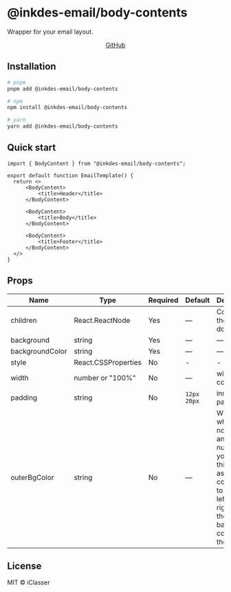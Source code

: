 # @inkdes-email/body-contents

Wrapper for your email layout.

<div style='text-align:center'>
  <a href='https://github.com/iClasser/inkdes-email-comps'>GitHub<a>
  </hr>
</div>

## Installation

```bash
# pnpm
pnpm add @inkdes-email/body-contents

# npm
npm install @inkdes-email/body-contents

# yarn
yarn add @inkdes-email/body-contents
```

## Quick start

```tsx
import { BodyContent } from "@inkdes-email/body-contents";

export default function EmailTemplate() {
  return <>
      <BodyContent>
          <title>Header</title>
      </BodyContent>

      <BodyContent>
          <title>Body</title>
      </BodyContent>

      <BodyContent>
          <title>Footer</title>
      </BodyContent>
  </>
}
```

## Props

| Name     | Type            | Required | Default | Description |
| -------- | --------------- | -------- | ------- | ----------- |
| children | React.ReactNode | Yes      | —       | Content of the email document |
| background | string | Yes | — | — |
| backgroundColor | string | Yes | — | — |
| style | React.CSSProperties | No | - | - |
| width | number or "100%" | No | — | width of container |
| padding | string | No | `12px 20px` | inner padding |
| outerBgColor | string | No | — | When whidth is not `100%` and a number, you can set this value as Hex color value to set the left and right side of the section background color, not the inside |

## License

MIT © iClasser
